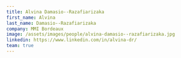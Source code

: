 ```yaml
---
title: Alvina Damasio--Razafiarizaka
first_name: Alvina
last_name: Damasio--Razafiarizaka
company: MMI Bordeaux
image: /assets/images/people/alvina-damasio--razafiarizaka.jpg
linkedin: https://www.linkedin.com/in/alvina-dr/
team: true
---
```

